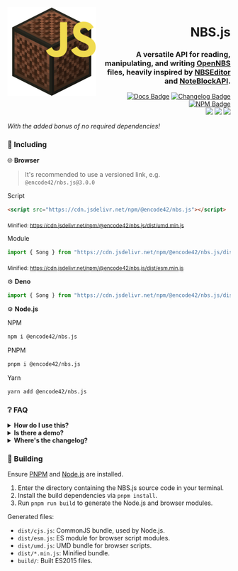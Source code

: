 [Docs]: https://encode42.github.io/NBS.js/docs/
[Docs Badge]: https://img.shields.io/badge/Docs-3178C6?labelColor=3178C6&logo=typescript&logoColor=white&style=flat-square
[NPM]: https://www.npmjs.com/package/@encode42/nbs.js
[NPM Badge]: https://img.shields.io/npm/v/@encode42/nbs.js?label=​&color=cb0000&labelColor=cb0000&logo=npm&logoColor=white&style=flat-square
[Changelog]: changelog.md
[Changelog Badge]: https://img.shields.io/badge/Changelog-E05735?labelColor=E05735&logo=keepachangelog&logoColor=white&style=flat-square
[Demo]: https://encode42.github.io/NBS.js/demo/
[Demo Badge]: https://img.shields.io/badge/Demo-202b38?labelColor=202b38&logo=html5&logoColor=white&style=flat-square
[Actions]: https://github.com/encode42/NBS.js/actions/workflows/build.yml
[Actions Badge]: https://img.shields.io/github/actions/workflow/status/encode42/NBS.js/build.yml?style=flat-square
[Support]: https://encode42.dev/support
[Support Badge]: https://img.shields.io/discord/646517284453613578?color=7289da&labelColor=7289da&label=​&logo=discord&logoColor=white&style=flat-square
[Codacy]: https://app.codacy.com/gh/encode42/NBS.js/dashboard
[Codacy Badge]: https://img.shields.io/codacy/grade/68f12c67186549b88ab7ada56ac83efc?color=172B4D&labelColor=172B4D&label=​&logo=codacy&style=flat-square

<img src=".github/assets/badge-lq.png" align="left" id="header">
<div align="right">

# NBS.js
### A versatile API for reading, manipulating, and writing [OpenNBS](https://opennbs.org) files, heavily inspired by [NBSEditor](https://github.com/TheGreatFoxxy/NBSEditor/blob/408e3e58058bd72286fc7e9740d62a39a0c919dd/src/NBS.js) and [NoteBlockAPI](https://github.com/koca2000/NoteBlockAPI).

[![Docs Badge]][Docs] [![Changelog Badge]][Changelog] [![NPM Badge]][NPM]  
[![][Actions Badge]][Actions] [![][Codacy Badge]][Codacy] [![][Support Badge]][Support]
</div>

*With the added bonus of no required dependencies!*

### 🔧 Including
🌐 **Browser**

> It's recommended to use a versioned link, e.g. `@encode42/nbs.js@3.0.0`

Script
```html
<script src="https://cdn.jsdelivr.net/npm/@encode42/nbs.js"></script>
```
<sub>Minified: https://cdn.jsdelivr.net/npm/@encode42/nbs.js/dist/umd.min.js</sub>

Module
```js
import { Song } from "https://cdn.jsdelivr.net/npm/@encode42/nbs.js/dist/esm.js";
```
<sub>Minified: https://cdn.jsdelivr.net/npm/@encode42/nbs.js/dist/esm.min.js</sub>

⚙️ **Deno**
```js
import { Song } from "https://cdn.jsdelivr.net/npm/@encode42/nbs.js/dist/esm.js";
```

⚙️ **Node.js**

NPM
```sh
npm i @encode42/nbs.js
```

PNPM
```sh
pnpm i @encode42/nbs.js
```

Yarn
```sh
yarn add @encode42/nbs.js
```

### ❔ FAQ
<details>
<summary>
<b>How do I use this?</b>
</summary>

[Install NBS.js for your platform](#-including), then refer to the [documentation][Docs] and examples below.

[![Docs Badge]][Docs]

<details>
<summary>
Browser (Script)
</summary>

```html
<input type="file" id="file-input">

<script src="https://cdn.jsdelivr.net/npm/@encode42/nbs.js"></script> <!-- Import NBS.js -->
<script>
window.addEventListener("load", () => {
	const input = document.getElementById("file-input");

	// Initialize file input
	input.addEventListener("change", () => {
		const songFile = input.files[0]; // Read the selected NBS file
		songFile.arrayBuffer().then(buffer => { // Convert it into an ArrayBuffer
			const song = NBSjs.fromArrayBuffer(buffer); // Parse the buffer

			console.dir(song);
		});
	});
});
</script>
```
</details>

<details>
<summary>
Browser (Module)
</summary>

index.html
```html
<input type="file" id="file-input">

<script src="index.js" type="module">
```

index.js
```js
import { fromArrayBuffer } from "https://cdn.jsdelivr.net/npm/@encode42/nbs.js/dist/esm.js"

window.addEventListener("load", () => {
	const input = document.getElementById("file-input");

	// Initialize file input
	input.addEventListener("change", () => {
		const songFile = input.files[0]; // Read the selected NBS file
		songFile.arrayBuffer().then(buffer => { // Convert it into an ArrayBuffer
			const song = fromArrayBuffer(buffer); // Parse the buffer

			console.dir(song);
		});
	});
});
```
</details>

<details>
<summary>
Deno
</summary>

```js
import { fromArrayBuffer } from "https://cdn.jsdelivr.net/npm/@encode42/nbs.js/dist/esm.js";

const songFile = await Deno.readFile("song.nbs"); // Read the selected NBS file
const buffer = new Uint8Array(songFile).buffer; // Convert it into an ArrayBuffer
const song = fromArrayBuffer(buffer); // Parse the buffer

console.dir(song);
```
</details>

<details>
<summary>
Node.js
</summary>

```js
const { readFileSync } = require("node:fs");
const { fromArrayBuffer } = require("@encode42/nbs.js");

const songFile = readFileSync("song.nbs"); // Read the selected NBS file
const buffer = new Uint8Array(songFile).buffer; // Convert it into an ArrayBuffer
const song = fromArrayBuffer(buffer); // Parse the buffer

console.dir(song);
```

[![NPM Badge]][NPM]
</details>
</details>

<details>
<summary>
<b>Is there a demo?</b>
</summary>

~~Yes! A GitHub pages site is located [here](https://encode42.github.io/NBS.js/demo/). It contains a demonstration of how to read and process NBS files, displays the song structure, and plays the song through the browser.~~

The demo is currently under development. Check [NBSPlayer](https://github.com/encode42/NBSPlayer) for a working example!

<!-- [![Demo Badge]][Demo] -->
</details>

<details>
<summary>
<b>Where's the changelog?</b>
</summary>

I don't create GitHub releases, but I do keep a changelog [here][Changelog]!

[![Changelog Badge]][Changelog]
</details>

### 🔨 Building
Ensure [PNPM](https://pnpm.io/) and [Node.js](https://nodejs.org/) are installed.

1. Enter the directory containing the NBS.js source code in your terminal.
2. Install the build dependencies via `pnpm install`.
3. Run `pnpm run build` to generate the Node.js and browser modules.

Generated files:
- `dist/cjs.js`: CommonJS bundle, used by Node.js.
- `dist/esm.js`: ES module for browser script modules.
- `dist/umd.js`: UMD bundle for browser scripts.
- `dist/*.min.js`: Minified bundle.
- `build/`: Built ES2015 files.
